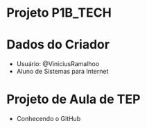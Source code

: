 # Projeto P1B_TECH

# Dados do Criador
- Usuário: @ViniciusRamalhoo
- Aluno de Sistemas para Internet

# Projeto de Aula de TEP
- Conhecendo o GitHub
